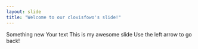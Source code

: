 ```yaml
---
layout: slide
title: "Welcome to our clovisfowo's slide!"
---
```


Something new
Your text
This is my awesome slide
Use the left arrow to go back!
